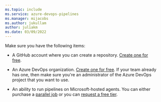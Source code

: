 ```yaml
---
ms.topic: include
ms.service: azure-devops-pipelines
ms.manager: mijacobs
ms.author: jukullam
author: juliakm
ms.date: 03/09/2022
---
```


Make sure you have the following items:

* A GitHub account where you can create a repository. [Create one for free](https://github.com).

* An Azure DevOps organization. [Create one for free](../get-started/pipelines-sign-up.md). 
  If your team already has one, then make sure you're an administrator of the Azure DevOps project that you want to use.

* An ability to run pipelines on Microsoft-hosted agents. You can either purchase a [parallel job](../licensing/concurrent-jobs.md) or you can [request a free tier](../troubleshooting/troubleshooting.md#check-for-available-parallel-jobs).
